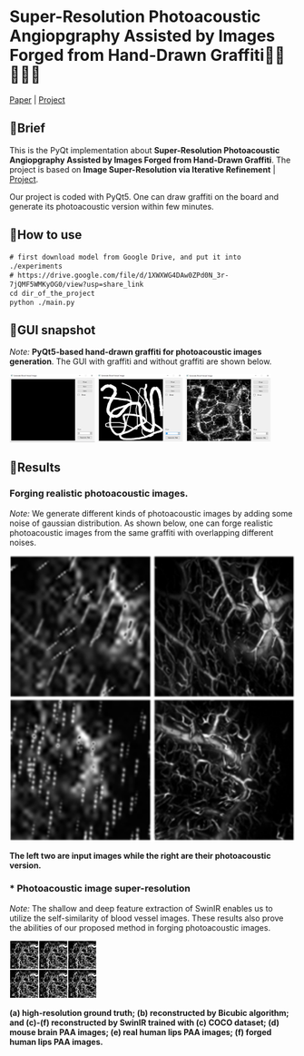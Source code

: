 # Super-Resolution Photoacoustic Angiopgraphy Assisted by Images Forged from Hand-Drawn Graffiti🚀🚀🚀🚀🚀

[Paper]( ) |  [Project](https://github.com/yuanzhengthu/handDrawnPAAImages)


## 🚀Brief
This is the PyQt implementation about **Super-Resolution Photoacoustic Angiopgraphy Assisted by Images Forged from Hand-Drawn Graffiti**.
The project is based on **Image Super-Resolution via Iterative Refinement** | [Project](https://iterative-refinement.github.io/ ). 


Our project is coded with PyQt5. One can draw graffiti on the board and generate its photoacoustic version within few minutes.

## 🚀How to use


```
# first download model from Google Drive, and put it into ./experiments
# https://drive.google.com/file/d/1XWXWG4DAw0ZPd0N_3r-7jQMF5WMKyOG0/view?usp=share_link
cd dir_of_the_project
python ./main.py
```

## 🚀GUI snapshot
*Note:* **PyQt5-based hand-drawn graffiti for photoacoustic images generation**. The GUI with graffiti and without graffiti are shown below.

<img src="./For_readme/fig00.png" alt="show" style="zoom:50%;" /> 
<img src="./For_readme/fig01.png" alt="show" style="zoom:50%;" /> 
<img src="./For_readme/fig02.png" alt="show" style="zoom:50%;" />

## 🚀Results
### Forging realistic photoacoustic images.
*Note:* We generate different kinds of photoacoustic images by adding some noise of gaussian distribution.
As shown below, one can forge realistic photoacoustic images from the same graffiti with overlapping different noises.


<img src="./For_readme/fig1.png" alt="show" style="zoom:200%;" /> 

**The left two are input images while the right are their photoacoustic version.**

### * Photoacoustic image super-resolution
*Note:* The shallow and deep feature extraction of SwinIR enables us to utilize the self-similarity of blood vessel images.
These results also prove the abilities of our proposed method in forging photoacoustic images.

<img src="./For_readme/fig2.png" alt="show" style="zoom:51%;" /> 

**(a) high-resolution ground truth; (b) reconstructed by Bicubic algorithm; and (c)-(f) reconstructed by SwinIR trained with (c) COCO dataset; (d) mouse brain PAA images; (e) real human lips PAA images; (f) forged human lips PAA images.**
